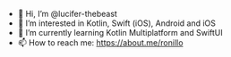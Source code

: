 - 👋 Hi, I’m @lucifer-thebeast
- 👀 I’m interested in Kotlin, Swift (iOS), Android and iOS
- 🌱 I’m currently learning Kotlin Multiplatform and SwiftUI
- 📫 How to reach me: https://about.me/ronillo

<!---
lucifer-thebeast/lucifer-thebeast is a ✨ special ✨ repository because its `README.md` (this file) appears on your GitHub profile.
You can click the Preview link to take a look at your changes.
--->
